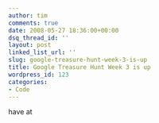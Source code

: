 ```yaml
---
author: tim
comments: true
date: 2008-05-27 18:36:00+00:00
dsq_thread_id: ''
layout: post
linked_list_url: ''
slug: google-treasure-hunt-week-3-is-up
title: Google Treasure Hunt Week 3 is up
wordpress_id: 123
categories:
- Code
---
```


have at